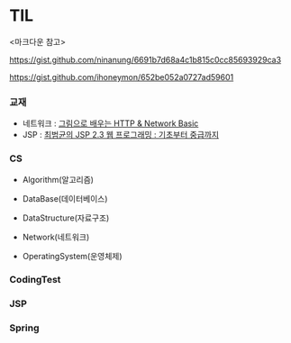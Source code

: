 # TIL

<마크다운 참고> 

https://gist.github.com/ninanung/6691b7d68a4c1b815c0cc85693929ca3

https://gist.github.com/ihoneymon/652be052a0727ad59601

### 교재
- 네트워크 : [그림으로 배우는 HTTP & Network Basic](https://www.aladin.co.kr/shop/wproduct.aspx?ItemId=51908132)
- JSP : [최범균의 JSP 2.3 웹 프로그래밍 : 기초부터 중급까지](https://www.aladin.co.kr/shop/wproduct.aspx?ItemId=70129886)


### CS

- Algorithm(알고리즘)

- DataBase(데이터베이스)

- DataStructure(자료구조)

- Network(네트워크)

- OperatingSystem(운영체제)

### CodingTest

### JSP

### Spring
